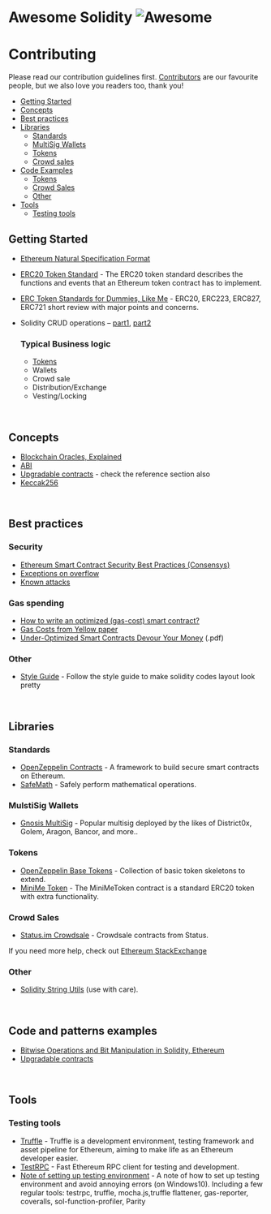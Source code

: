 # Awesome Solidity ![Awesome](../master/banner.png?raw=true)

# Contributing

Please read our contribution guidelines first. [Contributors](https://github.com/BlockchainLabsNZ/awesome-solidity/graphs/contributors) are our favourite people, but we also love you readers too, thank you!

- [Getting Started](#getting-started)
- [Concepts](#concepts)
- [Best practices](#best-practices)
- [Libraries](#libraries)
  - [Standards](#standards)
  - [MultiSig Wallets](#multisig-wallets)
  - [Tokens](#tokens)
  - [Crowd sales](#crowd-sales)
- [Code Examples](#code-examples)
  - [Tokens](#tokens)
  - [Crowd Sales](#crowd-sales)
  - [Other](#other)
- [Tools](#tools)
  - [Testing tools](#testing-tools)
  

## Getting Started

* [Ethereum Natural Specification Format](https://github.com/ethereum/wiki/wiki/Ethereum-Natural-Specification-Format)
* [ERC20 Token Standard](https://theethereum.wiki/w/index.php/ERC20_Token_Standard) - The ERC20 token standard describes the functions and events that an Ethereum token contract has to implement.
* [ERC Token Standards for Dummies, Like Me](https://decentral.market/2018/03/04/erc-token-standards-for-dummies-like-me/) - ERC20, ERC223, ERC827, ERC721 short review with major points and concerns.
* Solidity CRUD operations – [part1](https://bitbucket.org/rhitchens2/soliditycrud/src/master/docs/solidityCRUD-pt1.pdf), [part2](https://bitbucket.org/rhitchens2/soliditycrud/src/master/docs/solidityCRUD-pt2.pdf)

	### Typical Business logic
	
	* [Tokens](logic/tokens.md)
	* Wallets<!--](logic/wallets.md)-->
	* Crowd sale<!--](logic/sale.md)-->
	* Distribution/Exchange<!--](logic/distribution-and-exchange.md)-->
	* Vesting/Locking<!--](logic/vesting.md)-->

<br>



## Concepts

* [Blockchain Oracles, Explained](https://cointelegraph.com/explained/blockchain-oracles-explained)
* [ABI](https://github.com/ethereum/wiki/wiki/Ethereum-Contract-ABI)
* [Upgradable contracts](https://blog.indorse.io/ethereum-upgradeable-smart-contract-strategies-456350d0557c) - check the reference section also
* [Keccak256](https://www.slideshare.net/RajeevVerma14/keccakpptx)

<br>


## Best practices

### Security

* [Ethereum Smart Contract Security Best Practices (Consensys) ](https://consensys.github.io/smart-contract-best-practices/)
* [Exceptions on overflow](https://github.com/ethereum/solidity/issues/796#issuecomment-253578925)
* [Known attacks](http://ethereum-contract-security-techniques-and-tips.readthedocs.io/en/latest/known_attacks/)

### Gas spending

* [How to write an optimized (gas-cost) smart contract?](https://ethereum.stackexchange.com/questions/28813/how-to-write-an-optimized-gas-cost-smart-contract/28818)
* [Gas Costs from Yellow paper](https://docs.google.com/spreadsheets/d/1n6mRqkBz3iWcOlRem_mO09GtSKEKrAsfO7Frgx18pNU/edit#gid=0)
* [Under-Optimized Smart Contracts Devour Your Money](https://arxiv.org/pdf/1703.03994.pdf) (.pdf)

### Other

- [Style Guide](http://solidity.readthedocs.io/en/develop/style-guide.html#function-declaration) - Follow the style guide to make solidity codes layout look pretty

<br>

## Libraries

### Standards

- [OpenZeppelin Contracts](https://github.com/OpenZeppelin/zeppelin-solidity) - A framework to build secure smart contracts on Ethereum.
- [SafeMath](https://github.com/OpenZeppelin/zeppelin-solidity/blob/master/contracts/math/SafeMath.sol) - Safely perform mathematical operations.

### MulstiSig Wallets

- [Gnosis MultiSig](https://github.com/gnosis/MultiSigWallet) - Popular multisig deployed by the likes of District0x, Golem, Aragon, Bancor, and more..

### Tokens

- [OpenZeppelin Base Tokens](https://github.com/OpenZeppelin/zeppelin-solidity/tree/master/contracts/token) - Collection of basic token skeletons to extend.
- [MiniMe Token](https://github.com/Giveth/minime) - The MiniMeToken contract is a standard ERC20 token with extra functionality.

### Crowd Sales

- [Status.im Crowdsale](https://github.com/status-im/status-network-token/tree/master/contracts) - Crowdsale contracts from Status.

If you need more help, check out [Ethereum StackExchange](https://ethereum.stackexchange.com)

### Other

- [Solidity String Utils](https://github.com/Arachnid/solidity-stringutils) (use with care).

<br>



## Code and patterns examples

- [Bitwise Operations and Bit Manipulation in Solidity, Ethereum](https://medium.com/@imolfar/bitwise-operations-and-bit-manipulation-in-solidity-ethereum-1751f3d2e216)
- [Upgradable contracts](examples/upgradable-contracts.md) 


<br>

## Tools

### Testing tools

- [Truffle](https://github.com/trufflesuite/truffle) - Truffle is a development environment, testing framework and asset pipeline for Ethereum, aiming to make life as an Ethereum developer easier.
- [TestRPC](https://github.com/ethereumjs/testrpc) - Fast Ethereum RPC client for testing and development.
- [Note of setting up testing environment](https://github.com/BlockchainLabsNZ/awesome-solidity/blob/master/Note_of_setting_up_testing_environment.md) - A note of how to set up testing environment and avoid annoying errors (on Windows10). Including a few regular tools: testrpc, truffle, mocha.js,truffle flattener, gas-reporter, coveralls, sol-function-profiler, Parity
